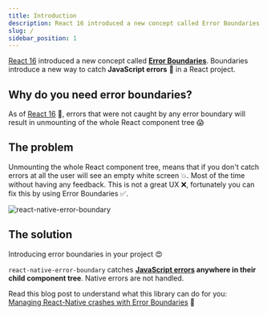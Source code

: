 ```yaml
---
title: Introduction
description: React 16 introduced a new concept called Error Boundaries. Boundaries introduce a new way to catch JavaScript errors 🐛 in a React project.
slug: /
sidebar_position: 1
---
```


[React 16](https://github.com/facebook/react/blob/main/CHANGELOG.md#1600-september-26-2017) introduced a new concept called **[Error Boundaries](https://reactjs.org/docs/error-boundaries.html#introducing-error-boundaries)**. Boundaries introduce a new way to catch **JavaScript errors** 🐛 in a React project.

## Why do you need error boundaries?

As of [React 16](https://reactjs.org/docs/error-boundaries.html#new-behavior-for-uncaught-errors) 📘, errors that were not caught by any error boundary will result in unmounting of the whole React component tree 😱

## The problem

Unmounting the whole React component tree, means that if you don't catch errors at all the user will see an empty white screen 💥. Most of the time without having any feedback. This is not a great UX ❌, fortunately you can fix this by using Error Boundaries ✅.

![react-native-error-boundary](https://res.cloudinary.com/carloscuesta/image/upload/react-native-error-unmounted-tree.png)

## The solution

Introducing error boundaries in your project 😍

`react-native-error-boundary` catches **[JavaScript errors](https://github.com/carloscuesta/react-native-error-boundary/issues/5#issuecomment-523809153) anywhere in their child component tree**. Native errors are not handled.

Read this blog post to understand what this library can do for you: [Managing React-Native crashes with Error Boundaries](https://carloscuesta.me/blog/managing-react-native-crashes-with-error-boundaries) 👀


